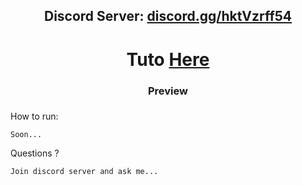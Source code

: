 <h2 align="center">Discord Server: <a href="https://discord.gg/hktVzrff54">discord.gg/hktVzrff54</a></h2>


<h1 align="center">Tuto <a href="https://discord.gg/hktVzrff54">Here</a></h1>

<h3 align="center">Preview</h3>



###

How to run:
```
Soon...
```

Questions ?
```
Join discord server and ask me...
```
